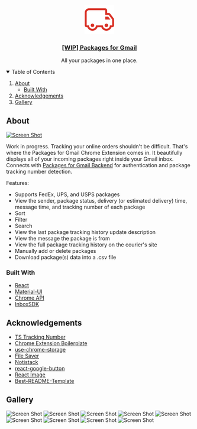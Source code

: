 <p align="center">
  <a href="https://github.com/anatelli10/packages-for-gmail">
    <img src="src/assets/img/icon-large.png" alt="Logo" width="80" height="80">
  </a>

  <h3 align="center">
    <a href="https://packagesforgmail.com/">[WIP] Packages for Gmail</a>
  </h3>

  <p align="center">
    All your packages in one place.
  </p>
</p>

<!-- TABLE OF CONTENTS -->
<details open="open">
  <summary>Table of Contents</summary>
  <ol>
    <li>
      <a href="#about">About</a>
      <ul>
        <li><a href="#built-with">Built With</a></li>
      </ul>
    </li>
    <li><a href="#acknowledgements">Acknowledgements</a></li>
    <li><a href="#gallery">Gallery</a></li>
  </ol>
</details>

<!-- ABOUT -->

## About

[![Screen Shot][product-screenshot]](https://packagesforgmail.com/)

Work in progress. Tracking your online orders shouldn't be difficult. That's where the Packages for Gmail Chrome Extension comes in. It beautifully displays all of your incoming packages right inside your Gmail inbox. Connects with [Packages for Gmail Backend](https://github.com/anatelli10/packages-for-gmail-backend) for authentication and package tracking number detection.

Features:

-   Supports FedEx, UPS, and USPS packages
-   View the sender, package status, delivery (or estimated delivery) time, message time, and tracking number of each package
-   Sort
-   Filter
-   Search
-   View the last package tracking history update description
-   View the message the package is from
-   View the full package tracking history on the courier's site
-   Manually add or delete packages
-   Download package(s) data into a .csv file

### Built With

-   [React](https://reactjs.org/)
-   [Material-UI](https://material-ui.com/)
-   [Chrome API](https://developer.chrome.com/docs/extensions/reference/)
-   [InboxSDK](https://www.inboxsdk.com/)

<!-- ACKNOWLEDGEMENTS -->

## Acknowledgements

-   [TS Tracking Number](https://github.com/rjbrooksjr/ts-tracking-number)
-   [Chrome Extension Boilerplate](https://github.com/lxieyang/chrome-extension-boilerplate-react)
-   [use-chrome-storage](https://github.com/onikienko/use-chrome-storage)
-   [File Saver](https://github.com/eligrey/FileSaver.js)
-   [Notistack](https://github.com/iamhosseindhv/notistack)
-   [react-google-button](https://github.com/prescottprue/react-google-button)
-   [React Image](https://github.com/mbrevda/react-image)
-   [Best-README-Template](https://github.com/othneildrew/Best-README-Template)

## Gallery
![Screen Shot][product-screenshot-1]
![Screen Shot][product-screenshot-2]
![Screen Shot][product-screenshot-3]
![Screen Shot][product-screenshot-4]
![Screen Shot][product-screenshot-5]
![Screen Shot][product-screenshot-6]
![Screen Shot][product-screenshot-7]
![Screen Shot][product-screenshot-8]
![Screen Shot][product-screenshot-9]

[product-screenshot]: https://i.imgur.com/HJT4f7L.png
[product-screenshot-1]: https://i.imgur.com/G45U1ah.png
[product-screenshot-2]: https://i.imgur.com/9ep3Rgc.png
[product-screenshot-3]: https://i.imgur.com/S0E9B4M.png
[product-screenshot-4]: https://i.imgur.com/DotgCDd.png
[product-screenshot-5]: https://i.imgur.com/mhNR0CA.png
[product-screenshot-6]: https://i.imgur.com/JN1vJrK.png
[product-screenshot-7]: https://i.imgur.com/5wc2oMM.png
[product-screenshot-8]: https://i.imgur.com/eSgQoZj.png
[product-screenshot-9]: https://i.imgur.com/lm6YPBW.png
